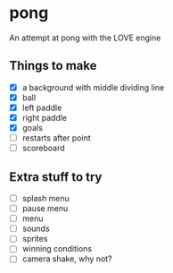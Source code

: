 # pong

An attempt at pong with the LOVE engine

## Things to make

* [x] a background with middle dividing line
* [x] ball
* [x] left paddle
* [x] right paddle
* [x] goals
* [ ] restarts after point
* [ ] scoreboard

## Extra stuff to try

* [ ] splash menu
* [ ] pause menu
* [ ] menu
* [ ] sounds
* [ ] sprites
* [ ] winning conditions
* [ ] camera shake, why not?
